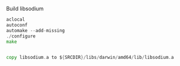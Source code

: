 Build libsodium
```go
aclocal
autoconf
automake --add-missing
./configure
make


copy libsodium.a to ${SRCDIR}/libs/darwin/amd64/lib/libsodium.a
```